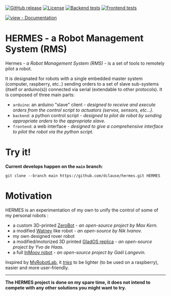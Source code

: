 [![GitHub release](https://img.shields.io/github/release/dclause/hermes?include_prereleases=&sort=semver&color=blue)](https://github.com/dclause/hermes/releases/)
[![License](https://img.shields.io/github/license/dclause/hermes)](https://github.com/dclause/hermes/blob/main/LICENSE)
[![Backend tests](https://img.shields.io/github/workflow/status/dclause/hermes/backend_tests.yml)](https://github.com/dclause/hermes/actions/workflows/backend_tests.yml")
[![Frontend tests](https://img.shields.io/github/workflow/status/dclause/hermes/frontend_tests.yml)](https://github.com/dclause/hermes/actions/workflows/frontend_tests.yml")

[![view - Documentation](https://img.shields.io/badge/view-Documentation-blue?style=for-the-badge)](https://github.com/dclause/hermes#readme "Go to project documentation")

# HERMES - a Robot Management System (RMS)

Hermes - _a Robot Management System (RMS)_ - is a set of tools to remotely pilot a robot.

It is designated for robots with a single embedded master system (computer, raspberry, etc..) sending orders to a 
set of slave sub-systems (itself or arduino(s)) connected via serial (extendable to other protocols).
It is composed of three main parts:
- `arduino`: an arduino "slave" client - _designed to receive and execute orders from the control script to actuators 
  (servos, sensors, etc...)._ 
- `backend`: a python control script - _designed to pilot de robot by sending appropriate orders to the appropriate 
  slave._ 
- `frontend`: a web interface - _designed to give a comprehensive interface to pilot the robot via the python script._

# Try it!

**Current develops happen on the `main` branch**:
```
git clone --branch main https://github.com/dclause/hermes.git HERMES
```

# Motivation

HERMES is an experimentation of my own to unify the control of some of my personal robots :
- a custom 3D-printed [ZeroBot](https://www.thingiverse.com/thing:2800717) - _an open-source project by Max Kern._
- a modified [Watney](https://github.com/nikivanov/watney) like robot - _an open-source by Nik Ivanov._
- my own designed rover robot
- a modified/motorized 3D printed [GladOS replica](https://ytec3d.com/glados-lamp) - _an open-source project by Yvo de 
  Haas._
- a full [InMoov robot](https://inmoov.fr) - _an open-source project by Gaël Langevin._

Inspired by [MyRobotLab](http://myrobotlab.org/), it _<ins>tries</ins>_ to be lighter (to be used on a raspberry), easier and 
  more user-friendly.

***

**The HERMES project is done on my spare time, it does not intend to compete with any other solutions you might want to 
try.** 
